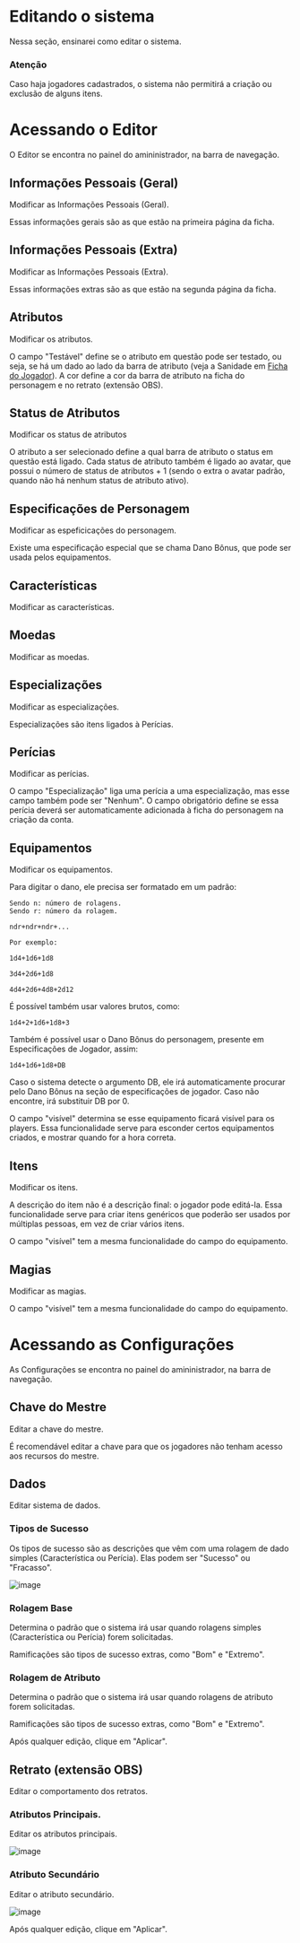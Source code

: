 # Editando o sistema

Nessa seção, ensinarei como editar o sistema.

### Atenção

Caso haja jogadores cadastrados, o sistema não permitirá a criação ou exclusão de alguns itens.

# Acessando o Editor

O Editor se encontra no painel do amininistrador, na barra de navegação.

## Informações Pessoais (Geral)

Modificar as Informações Pessoais (Geral).

Essas informações gerais são as que estão na primeira página da ficha.

## Informações Pessoais (Extra)

Modificar as Informações Pessoais (Extra).

Essas informações extras são as que estão na segunda página da ficha.

## Atributos

Modificar os atributos.

O campo "Testável" define se o atributo em questão pode ser testado, ou seja, se há um dado ao lado da barra de atributo (veja a Sanidade em [Ficha do Jogador][]). A cor define a cor da barra de atributo na ficha do personagem e no retrato (extensão OBS).

[Ficha do Jogador]: ./sheet.md

## Status de Atributos

Modificar os status de atributos

O atributo a ser selecionado define a qual barra de atributo o status em questão está ligado. Cada status de atributo também é ligado ao avatar, que possui o número de status de atributos + 1 (sendo o extra o avatar padrão, quando não há nenhum status de atributo ativo).

## Especificações de Personagem

Modificar as espeficicações do personagem.

Existe uma especificação especial que se chama Dano Bônus, que pode ser usada pelos equipamentos.

## Características

Modificar as características.

## Moedas

Modificar as moedas.

## Especializações

Modificar as especializações.

Especializações são itens ligados à Perícias.

## Perícias

Modificar as perícias.

O campo "Especialização" liga uma perícia a uma especialização, mas esse campo também pode ser "Nenhum". O campo obrigatório define se essa perícia deverá ser automaticamente adicionada à ficha do personagem na criação da conta.

## Equipamentos

Modificar os equipamentos.

Para digitar o dano, ele precisa ser formatado em um padrão:

```
Sendo n: número de rolagens.
Sendo r: número da rolagem.

ndr+ndr+ndr+...

Por exemplo:

1d4+1d6+1d8

3d4+2d6+1d8

4d4+2d6+4d8+2d12
```

É possível também usar valores brutos, como:

```
1d4+2+1d6+1d8+3
```

Também é possível usar o Dano Bônus do personagem, presente em Especificações de Jogador, assim:

```
1d4+1d6+1d8+DB
```

Caso o sistema detecte o argumento DB, ele irá automaticamente procurar pelo Dano Bônus na seção de especificações de jogador. Caso não encontre, irá substituir DB por 0.

O campo "visível" determina se esse equipamento ficará visível para os players. Essa funcionalidade serve para esconder certos equipamentos criados, e mostrar quando for a hora correta.

## Itens

Modificar os itens.

A descrição do item não é a descrição final: o jogador pode editá-la. Essa funcionalidade serve para criar itens genéricos que poderão ser usados por múltiplas pessoas, em vez de criar vários itens.

O campo "visível" tem a mesma funcionalidade do campo do equipamento.

## Magias

Modificar as magias.

O campo "visível" tem a mesma funcionalidade do campo do equipamento.

# Acessando as Configurações

As Configurações se encontra no painel do amininistrador, na barra de navegação.

## Chave do Mestre

Editar a chave do mestre.

É recomendável editar a chave para que os jogadores não tenham acesso aos recursos do mestre.

## Dados

Editar sistema de dados.

### Tipos de Sucesso

Os tipos de sucesso são as descrições que vêm com uma rolagem de dado simples (Característica ou Perícia). Elas podem ser "Sucesso" ou "Fracasso".

![image](https://user-images.githubusercontent.com/71353674/160731143-5e7e136f-728d-4b90-a97a-74f11c087c7d.png)

### Rolagem Base

Determina o padrão que o sistema irá usar quando rolagens simples (Característica ou Perícia) forem solicitadas.

Ramificações são tipos de sucesso extras, como "Bom" e "Extremo".

### Rolagem de Atributo

Determina o padrão que o sistema irá usar quando rolagens de atributo forem solicitadas.

Ramificações são tipos de sucesso extras, como "Bom" e "Extremo".

Após qualquer edição, clique em "Aplicar".

## Retrato (extensão OBS)

Editar o comportamento dos retratos.

### Atributos Principais.

Editar os atributos principais.

![image](https://user-images.githubusercontent.com/71353674/160731512-0a6b8c71-9fb6-45e5-9fcd-39d7089c9048.png)

### Atributo Secundário

Editar o atributo secundário.

![image](https://user-images.githubusercontent.com/71353674/160731530-16936850-9489-4468-996a-6717191b4add.png)

Após qualquer edição, clique em "Aplicar".
